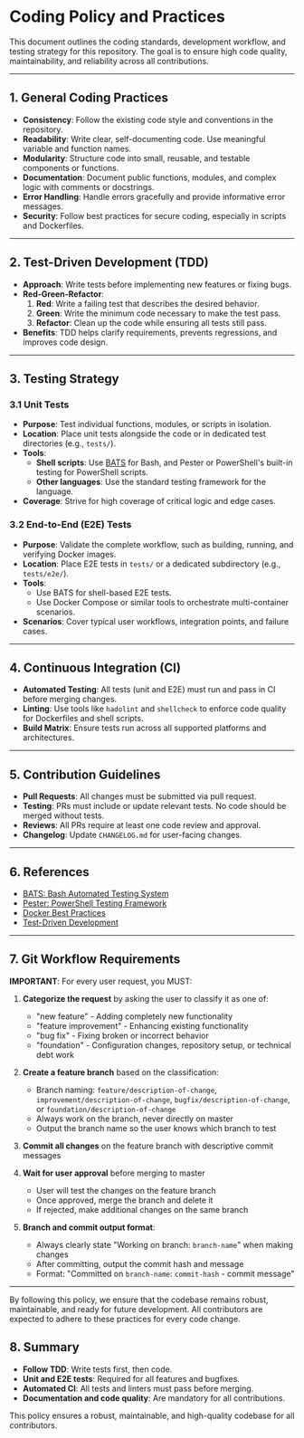 # Coding Policy and Practices

This document outlines the coding standards, development workflow, and testing strategy for this repository. The goal is to ensure high code quality, maintainability, and reliability across all contributions.

---

## 1. General Coding Practices

- **Consistency**: Follow the existing code style and conventions in the repository.
- **Readability**: Write clear, self-documenting code. Use meaningful variable and function names.
- **Modularity**: Structure code into small, reusable, and testable components or functions.
- **Documentation**: Document public functions, modules, and complex logic with comments or docstrings.
- **Error Handling**: Handle errors gracefully and provide informative error messages.
- **Security**: Follow best practices for secure coding, especially in scripts and Dockerfiles.

---

## 2. Test-Driven Development (TDD)

- **Approach**: Write tests before implementing new features or fixing bugs.
- **Red-Green-Refactor**:
  1. **Red**: Write a failing test that describes the desired behavior.
  2. **Green**: Write the minimum code necessary to make the test pass.
  3. **Refactor**: Clean up the code while ensuring all tests still pass.
- **Benefits**: TDD helps clarify requirements, prevents regressions, and improves code design.

---

## 3. Testing Strategy

### 3.1 Unit Tests

- **Purpose**: Test individual functions, modules, or scripts in isolation.
- **Location**: Place unit tests alongside the code or in dedicated test directories (e.g., `tests/`).
- **Tools**:
  - **Shell scripts**: Use [BATS](https://github.com/bats-core/bats-core) for Bash, and Pester or PowerShell's built-in testing for PowerShell scripts.
  - **Other languages**: Use the standard testing framework for the language.
- **Coverage**: Strive for high coverage of critical logic and edge cases.

### 3.2 End-to-End (E2E) Tests

- **Purpose**: Validate the complete workflow, such as building, running, and verifying Docker images.
- **Location**: Place E2E tests in `tests/` or a dedicated subdirectory (e.g., `tests/e2e/`).
- **Tools**:
  - Use BATS for shell-based E2E tests.
  - Use Docker Compose or similar tools to orchestrate multi-container scenarios.
- **Scenarios**: Cover typical user workflows, integration points, and failure cases.

---

## 4. Continuous Integration (CI)

- **Automated Testing**: All tests (unit and E2E) must run and pass in CI before merging changes.
- **Linting**: Use tools like `hadolint` and `shellcheck` to enforce code quality for Dockerfiles and shell scripts.
- **Build Matrix**: Ensure tests run across all supported platforms and architectures.

---

## 5. Contribution Guidelines

- **Pull Requests**: All changes must be submitted via pull request.
- **Testing**: PRs must include or update relevant tests. No code should be merged without tests.
- **Reviews**: All PRs require at least one code review and approval.
- **Changelog**: Update `CHANGELOG.md` for user-facing changes.

---

## 6. References

- [BATS: Bash Automated Testing System](https://github.com/bats-core/bats-core)
- [Pester: PowerShell Testing Framework](https://pester.dev/)
- [Docker Best Practices](https://docs.docker.com/develop/dev-best-practices/)
- [Test-Driven Development](https://martinfowler.com/bliki/TestDrivenDevelopment.html)

---

## 7. Git Workflow Requirements

**IMPORTANT**: For every user request, you MUST:

1. **Categorize the request** by asking the user to classify it as one of:
   - "new feature" - Adding completely new functionality
   - "feature improvement" - Enhancing existing functionality 
   - "bug fix" - Fixing broken or incorrect behavior
   - "foundation" - Configuration changes, repository setup, or technical debt work

2. **Create a feature branch** based on the classification:
   - Branch naming: `feature/description-of-change`, `improvement/description-of-change`, `bugfix/description-of-change`, or `foundation/description-of-change`
   - Always work on the branch, never directly on master
   - Output the branch name so the user knows which branch to test

3. **Commit all changes** on the feature branch with descriptive commit messages

4. **Wait for user approval** before merging to master
   - User will test the changes on the feature branch
   - Once approved, merge the branch and delete it
   - If rejected, make additional changes on the same branch

5. **Branch and commit output format**: 
   - Always clearly state "Working on branch: `branch-name`" when making changes
   - After committing, output the commit hash and message
   - Format: "Committed on `branch-name`: `commit-hash` - commit message"
   
---

By following this policy, we ensure that the codebase remains robust, maintainable, and ready for future development. All contributors are expected to adhere to these practices for every code change.
## 8. Summary

- **Follow TDD**: Write tests first, then code.
- **Unit and E2E tests**: Required for all features and bugfixes.
- **Automated CI**: All tests and linters must pass before merging.
- **Documentation and code quality**: Are mandatory for all contributions.

This policy ensures a robust, maintainable, and high-quality codebase for all contributors.
